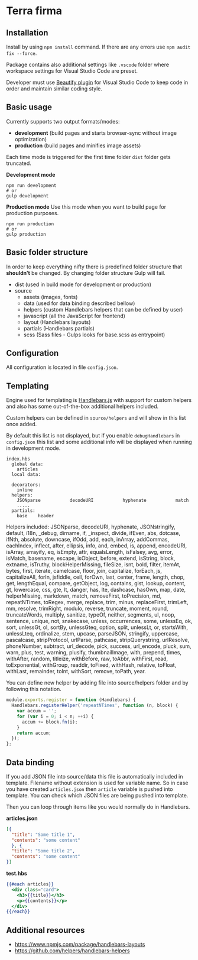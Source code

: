 # Terra firma

## Installation

Install by using `npm install` command. If there are any errors use `npm audit fix --force`.

Package contains also additional settings like `.vscode` folder where workspace settings for Visual Studio Code are preset.

Developer must use [Beautify plugin](https://marketplace.visualstudio.com/items?itemName=HookyQR.beautify) for Visual Studio Code to keep code in order and maintain similar coding style.


## Basic usage

Currently supports two output formats/modes:

- **development** (build pages and starts browser-sync without image optimization)
- **production** (build pages and minifies image assets)

Each time mode is triggered for the first time folder `dist` folder gets truncated.

**Development mode**


    npm run development
    # or
    gulp development

**Production mode**
Use this mode when you want to build page for production purposes.


    npm run production
    # or
    gulp production


## Basic folder structure

In order to keep everything nifty there is predefined folder structure that **shouldn’t** be changed. By changing folder structure Gulp will fail.


- dist (used in build mode for development or production)
- source
  - assets (images, fonts)
  - data (used for data binding described bellow)
  - helpers (custom Handlebars helpers that can be defined by user)
  - javascript (all the JavaScript for frontend)
  - layout (Handlebars layouts)
  - partials (Handlebars partials)
  - scss (Sass files - Gulps looks for base.scss as entrypoint)


## Configuration

All configuration is located in file `config.json`.


## Templating

Engine used for templating is [Handlebars.js](https://handlebarsjs.com/) with support for custom helpers and also has some out-of-the-box additional helpers included.

Custom helpers can be defined in `source/helpers` and will show in this list once added.

By default this list is not displayed, but if you enable `debugHandlebars`  in `config.json` this list and some additional info will be displayed when running in development mode.


    index.hbs
      global data:
        articles
      local data:

      decorators:
        inline
      helpers:
        JSONparse           decodeURI           hyphenate           match
        .....
      partials:
        base    header

Helpers included: JSONparse, decodeURI, hyphenate, JSONstringify, default, i18n, _debug, dirname, if, _inspect, divide, ifEven, abs, dotcase, ifNth, absolute, downcase, ifOdd, add, each, inArray, addCommas, eachIndex, inflect, after, ellipsis, info, and, embed, is, append, encodeURI, isArray, arrayify, eq, isEmpty, attr, equalsLength, isFalsey, avg, error, isMatch, basename, escape, isObject, before, extend, isString, block, extname, isTruthy, blockHelperMissing, fileSize, isnt, bold, filter, itemAt, bytes, first, iterate, camelcase, floor, join, capitalize, forEach, js, capitalizeAll, forIn, jsfiddle, ceil, forOwn, last, center, frame, length, chop, get, lengthEqual, compare, getObject, log, contains, gist, lookup, content, gt, lowercase, css, gte, lt, danger, has, lte, dashcase, hasOwn, map, date, helperMissing, markdown, match, removeFirst, toPrecision, md, repeatNTimes, toRegex, merge, replace, trim, minus, replaceFirst, trimLeft, mm, resolve, trimRight, modulo, reverse, truncate, moment, round, truncateWords, multiply, sanitize, typeOf, neither, segments, ul, noop, sentence, unique, not, snakecase, unless, occurrences, some, unlessEq, ok, sort, unlessGt, ol, sortBy, unlessGteq, option, split, unlessLt, or, startsWith, unlessLteq, ordinalize, stem, upcase, parseJSON, stringify, uppercase, pascalcase, stripProtocol, urlParse, pathcase, stripQuerystring, urlResolve, phoneNumber, subtract, url_decode, pick, success, url_encode, pluck, sum, warn, plus, test, warning, plusify, thumbnailImage, with, prepend, times, withAfter, random, titleize, withBefore, raw, toAbbr, withFirst, read, toExponential, withGroup, readdir, toFixed, withHash, relative, toFloat, withLast, remainder, toInt, withSort, remove, toPath, year.

You can define new helper by adding file into source/helpers folder and by following this notation.

```js
module.exports.register = function (Handlebars) {
  Handlebars.registerHelper('repeatNTimes', function (n, block) {
    var accum = '';
    for (var i = 0; i < n; ++i) {
      accum += block.fn(i);
    }
    return accum;
  });
};
```


## Data binding

If you add JSON file into source/data this file is automatically included in template. Filename without extension is used for variable name. So in case you have created `articles.json` then `article` variable is pushed into template. You can check which JSON files are being pushed into template.

Then you can loop through items like you would normally do in Handlebars.

**articles.json**

```json
[{
  "title": "Some title 1",
  "contents": "some content"
  }, {
  "title": "Some title 2",
  "contents": "some content"
}]
```

**test.hbs**

```handlebars
{{#each articles}}
  <div class="card">
    <h3>{{title}}</h3>
    <p>{{contents}}</p>
  </div>
{{/each}}
```

## Additional resources
- https://www.npmjs.com/package/handlebars-layouts
- https://github.com/helpers/handlebars-helpers
